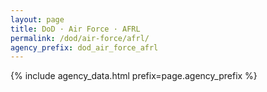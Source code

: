 ```yaml
---
layout: page
title: DoD · Air Force · AFRL
permalink: /dod/air-force/afrl/
agency_prefix: dod_air_force_afrl
---
```

<script>window.__AGENCY_PREFIX__ = 'afrl';</script>
{% include agency_data.html prefix=page.agency_prefix %}

